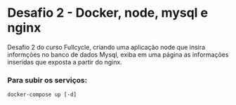 # Desafio 2 - Docker, node, mysql e nginx
Desafio 2 do curso Fullcycle, criando uma aplicação node que insira informções no banco de dados Mysql, exiba em uma página as informações inseridas que exposta a partir do nginx.

### Para subir os serviços:
```
docker-compose up [-d]
```
<br/>
<br/>
